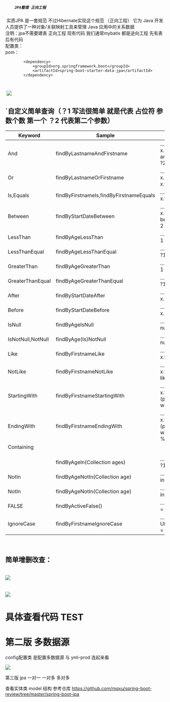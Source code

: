 ##### `    JPA整理 正向工程`

​    实质JPA 是一套规范 不过Hibernate实现这个规范  （正向工程） 它为 Java 开发人员提供了一种对象/关联映射工具来管理 Java 应用中的关系数据
​    
​    注明：jpa不需要建表 正向工程 现有代码  我们通常mybatis 都是逆向工程 先有表后有代码
​    
​    配置类：
​    
​    pom：
​    

```
        <dependency>
            <groupId>org.springframework.boot</groupId>
            <artifactId>spring-boot-starter-data-jpa</artifactId>
        </dependency>
        
        

```

​    ![](https://wl-picture.oss-cn-hangzhou.aliyuncs.com/github/Snipaste_2020-05-12_22-22-36.jpg)
​    

## `自定义简单查询（？1 写法很简单  就是代表  占位符   参数个数 第一个 ？2 代表第二个参数）

| Keyword           | Sample                                    | JPQL snippet                                                 |
| ----------------- | ----------------------------------------- | ------------------------------------------------------------ |
| And               | findByLastnameAndFirstname                | … where x.lastname = ?1 and x.firstname = ?2                 |
| Or                | findByLastnameOrFirstname                 | … where x.lastname = ?1 or x.firstname = ?2                  |
| Is,Equals         | findByFirstnameIs,findByFirstnameEquals   | … where x.firstname = ?1                                     |
| Between           | findByStartDateBetween                    | … where x.startDate between ?1 and ?2                        |
| LessThan          | findByAgeLessThan                         | … where x.age < ?1                                           |
| LessThanEqual     | findByAgeLessThanEqual                    | … where x.age ⇐ ?1                                           |
| GreaterThan       | findByAgeGreaterThan                      | … where x.age > ?1                                           |
| GreaterThanEqual  | findByAgeGreaterThanEqual                 | … where x.age >= ?1                                          |
| After             | findByStartDateAfter                      | … where x.startDate > ?1                                     |
| Before            | findByStartDateBefore                     | … where x.startDate < ?1                                     |
| IsNull            | findByAgeIsNull                           | … where x.age is null                                        |
| IsNotNull,NotNull | findByAge(Is)NotNull                      | … where x.age not null                                       |
| Like              | findByFirstnameLike                       | … where x.firstname like ?1                                  |
| NotLike           | findByFirstnameNotLike                    | … where x.firstname not like ?1                              |
| StartingWith      | findByFirstnameStartingWith               | … where x.firstname like ?1 (parameter bound with appended %) |
| EndingWith        | findByFirstnameEndingWith                 | … where x.firstname like ?1 (parameter bound with prepended %) |
| Containing        |                                           |                                                              |
|                   |                                           |                                                              |
|                   |                                           |                                                              |
|                   | findByAgeIn(Collection<age> ages)</age>   | … where x.age in ?1                                          |
| NotIn             | findByAgeNotIn(Collection<age> age)</age> | … where x.age not in ?1                                      |
| NotIn             | findByAgeNotIn(Collection<age> age)</age> | … where x.age not in ?1                                      |
| FALSE             | findByActiveFalse()                       | … where x.active = false                                     |
| IgnoreCase        | findByFirstnameIgnoreCase                 | … where UPPER(x.firstame) = UPPER(?1)                        |

​    

## 简单增删改查：

​    
​    ![](https://wl-picture.oss-cn-hangzhou.aliyuncs.com/github/Snipaste_2020-05-12_23-20-15.jpg)
​    
​    
​    
​    ![](https://wl-picture.oss-cn-hangzhou.aliyuncs.com/github/QQ图片20200512232113.png)
​    

# 具体查看代码 TEST


# 第二版 多数据源

config配置类 是配置多数据源   与 yml-prod 连起来看   

![](https://wl-picture.oss-cn-hangzhou.aliyuncs.com/github/Snipaste_2020-05-14_22-48-12.jpg)



第三版 jpa 一对一 一对多  多对多 


查看实体类 model 结构    参考仓库  https://github.com/mqxu/spring-boot-review/tree/master/spring-boot-jpa